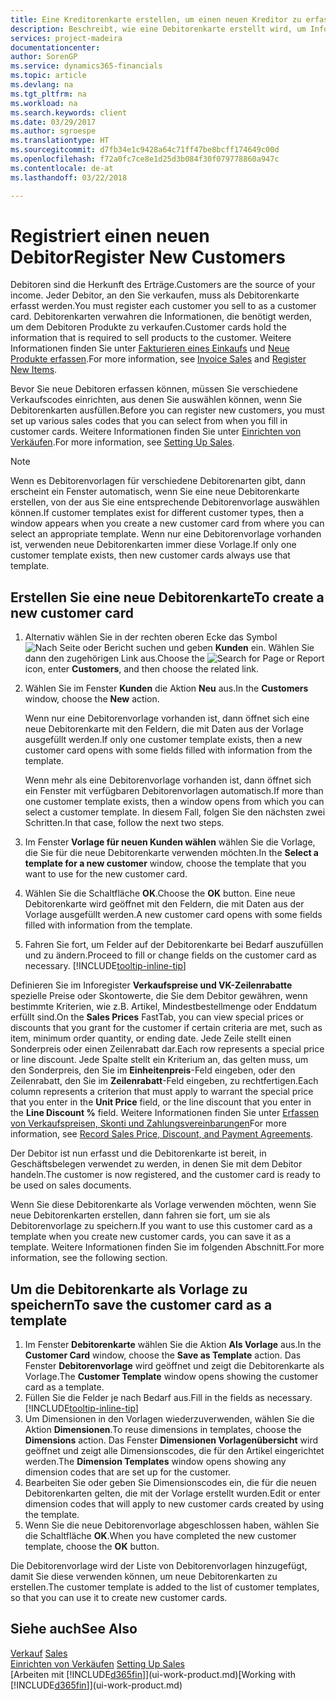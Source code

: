 ```yaml
---
title: Eine Kreditorenkarte erstellen, um einen neuen Kreditor zu erfassen | Microsoft Docs
description: Beschreibt, wie eine Debitorenkarte erstellt wird, um Informationen zu jedem neuen Debitor oder Clients zu erfassen, an die Sie verkaufen.
services: project-madeira
documentationcenter: 
author: SorenGP
ms.service: dynamics365-financials
ms.topic: article
ms.devlang: na
ms.tgt_pltfrm: na
ms.workload: na
ms.search.keywords: client
ms.date: 03/29/2017
ms.author: sgroespe
ms.translationtype: HT
ms.sourcegitcommit: d7fb34e1c9428a64c71ff47be8bcff174649c00d
ms.openlocfilehash: f72a0fc7ce8e1d25d3b084f30f079778860a947c
ms.contentlocale: de-at
ms.lasthandoff: 03/22/2018

---
```

# <a name="register-new-customers"></a><span data-ttu-id="50381-103">Registriert einen neuen Debitor</span><span class="sxs-lookup"><span data-stu-id="50381-103">Register New Customers</span></span>
<span data-ttu-id="50381-104">Debitoren sind die Herkunft des Erträge.</span><span class="sxs-lookup"><span data-stu-id="50381-104">Customers are the source of your income.</span></span> <span data-ttu-id="50381-105">Jeder Debitor, an den Sie verkaufen, muss als Debitorenkarte erfasst werden.</span><span class="sxs-lookup"><span data-stu-id="50381-105">You must register each customer you sell to as a customer card.</span></span> <span data-ttu-id="50381-106">Debitorenkarten verwahren die Informationen, die benötigt werden, um dem Debitoren Produkte zu verkaufen.</span><span class="sxs-lookup"><span data-stu-id="50381-106">Customer cards hold the information that is required to sell products to the customer.</span></span> <span data-ttu-id="50381-107">Weitere Informationen finden Sie unter [Fakturieren eines Einkaufs](sales-how-invoice-sales.md) und [Neue Produkte erfassen](inventory-how-register-new-items.md).</span><span class="sxs-lookup"><span data-stu-id="50381-107">For more information, see [Invoice Sales](sales-how-invoice-sales.md) and [Register New Items](inventory-how-register-new-items.md).</span></span>  

<span data-ttu-id="50381-108">Bevor Sie neue Debitoren erfassen können, müssen Sie verschiedene Verkaufscodes einrichten, aus denen Sie auswählen können, wenn Sie Debitorenkarten ausfüllen.</span><span class="sxs-lookup"><span data-stu-id="50381-108">Before you can register new customers, you must set up various sales codes that you can select from when you fill in customer cards.</span></span> <span data-ttu-id="50381-109">Weitere Informationen finden Sie unter [Einrichten von Verkäufen](sales-setup-sales.md).</span><span class="sxs-lookup"><span data-stu-id="50381-109">For more information, see [Setting Up Sales](sales-setup-sales.md).</span></span>

> [!NOTE]  
>   <span data-ttu-id="50381-110">Wenn es Debitorenvorlagen für verschiedene Debitorenarten gibt, dann erscheint ein Fenster automatisch, wenn Sie eine neue Debitorenkarte erstellen, von der aus Sie eine entsprechende Debitorenvorlage auswählen können.</span><span class="sxs-lookup"><span data-stu-id="50381-110">If customer templates exist for different customer types, then a window appears when you create a new customer card from where you can select an appropriate template.</span></span> <span data-ttu-id="50381-111">Wenn nur eine Debitorenvorlage vorhanden ist, verwenden neue Debitorenkarten immer diese Vorlage.</span><span class="sxs-lookup"><span data-stu-id="50381-111">If only one customer template exists, then new customer cards always use that template.</span></span>

## <a name="to-create-a-new-customer-card"></a><span data-ttu-id="50381-112">Erstellen Sie eine neue Debitorenkarte</span><span class="sxs-lookup"><span data-stu-id="50381-112">To create a new customer card</span></span>
1. <span data-ttu-id="50381-113">Alternativ wählen Sie in der rechten oberen Ecke das Symbol ![Nach Seite oder Bericht suchen](media/ui-search/search_small.png "Nach Seite oder Bericht suchen") und geben **Kunden** ein. Wählen Sie dann den zugehörigen Link aus.</span><span class="sxs-lookup"><span data-stu-id="50381-113">Choose the ![Search for Page or Report](media/ui-search/search_small.png "Search for Page or Report icon") icon, enter **Customers**, and then choose the related link.</span></span>  
2. <span data-ttu-id="50381-114">Wählen Sie im Fenster **Kunden** die Aktion **Neu** aus.</span><span class="sxs-lookup"><span data-stu-id="50381-114">In the **Customers** window, choose the **New** action.</span></span>

    <span data-ttu-id="50381-115">Wenn nur eine Debitorenvorlage vorhanden ist, dann öffnet sich eine neue Debitorenkarte mit den Feldern, die mit Daten aus der Vorlage ausgefüllt werden.</span><span class="sxs-lookup"><span data-stu-id="50381-115">If only one customer template exists, then a new customer card opens with some fields filled with information from the template.</span></span>

    <span data-ttu-id="50381-116">Wenn mehr als eine Debitorenvorlage vorhanden ist, dann öffnet sich ein Fenster mit verfügbaren Debitorenvorlagen automatisch.</span><span class="sxs-lookup"><span data-stu-id="50381-116">If more than one customer template exists, then a window opens from which you can select a customer template.</span></span> <span data-ttu-id="50381-117">In diesem Fall, folgen Sie den nächsten zwei Schritten.</span><span class="sxs-lookup"><span data-stu-id="50381-117">In that case, follow the next two steps.</span></span>
3. <span data-ttu-id="50381-118">Im Fenster **Vorlage für neuen Kunden wählen** wählen Sie die Vorlage, die Sie für die neue Debitorenkarte verwenden möchten.</span><span class="sxs-lookup"><span data-stu-id="50381-118">In the **Select a template for a new customer** window, choose the template that you want to use for the new customer card.</span></span>
4. <span data-ttu-id="50381-119">Wählen Sie die Schaltfläche **OK**.</span><span class="sxs-lookup"><span data-stu-id="50381-119">Choose the **OK** button.</span></span> <span data-ttu-id="50381-120">Eine neue Debitorenkarte wird geöffnet mit den Feldern, die mit Daten aus der Vorlage ausgefüllt werden.</span><span class="sxs-lookup"><span data-stu-id="50381-120">A new customer card opens with some fields filled with information from the template.</span></span>  
5. <span data-ttu-id="50381-121">Fahren Sie fort, um Felder auf der Debitorenkarte bei Bedarf auszufüllen und zu ändern.</span><span class="sxs-lookup"><span data-stu-id="50381-121">Proceed to fill or change fields on the customer card as necessary.</span></span> [!INCLUDE[tooltip-inline-tip](includes/tooltip-inline-tip_md.md)]

<span data-ttu-id="50381-122">Definieren Sie im Inforegister **Verkaufspreise und VK-Zeilenrabatte** spezielle Preise oder Skontowerte, die Sie dem Debitor gewähren, wenn bestimmte Kriterien, wie z.B. Artikel, Mindestbestellmenge oder Enddatum erfüllt sind.</span><span class="sxs-lookup"><span data-stu-id="50381-122">On the **Sales Prices** FastTab, you can view special prices or discounts that you grant for the customer if certain criteria are met, such as item, minimum order quantity, or ending date.</span></span> <span data-ttu-id="50381-123">Jede Zeile stellt einen Sonderpreis oder einen Zeilenrabatt dar.</span><span class="sxs-lookup"><span data-stu-id="50381-123">Each row represents a special price or line discount.</span></span> <span data-ttu-id="50381-124">Jede Spalte stellt ein Kriterium an, das gelten muss, um den Sonderpreis, den Sie im **Einheitenpreis**-Feld eingeben, oder den Zeilenrabatt, den Sie im **Zeilenrabatt**-Feld eingeben, zu rechtfertigen.</span><span class="sxs-lookup"><span data-stu-id="50381-124">Each column represents a criterion that must apply to warrant the special price that you enter in the **Unit Price** field, or the line discount that you enter in the **Line Discount %** field.</span></span> <span data-ttu-id="50381-125">Weitere Informationen finden Sie unter [Erfassen von Verkaufspreisen, Skonti und Zahlungsvereinbarungen](sales-how-record-sales-price-discount-payment-agreements.md)</span><span class="sxs-lookup"><span data-stu-id="50381-125">For more information, see [Record Sales Price, Discount, and Payment Agreements](sales-how-record-sales-price-discount-payment-agreements.md).</span></span>

<span data-ttu-id="50381-126">Der Debitor ist nun erfasst und die Debitorenkarte ist bereit, in Geschäftsbelegen verwendet zu werden, in denen Sie mit dem Debitor handeln.</span><span class="sxs-lookup"><span data-stu-id="50381-126">The customer is now registered, and the customer card is ready to be used on sales documents.</span></span>

<span data-ttu-id="50381-127">Wenn Sie diese Debitorenkarte als Vorlage verwenden möchten, wenn Sie neue Debitorenkarten erstellen, dann fahren sie fort, um sie als Debitorenvorlage zu speichern.</span><span class="sxs-lookup"><span data-stu-id="50381-127">If you want to use this customer card as a template when you create new customer cards, you can save it as a template.</span></span> <span data-ttu-id="50381-128">Weitere Informationen finden Sie im folgenden Abschnitt.</span><span class="sxs-lookup"><span data-stu-id="50381-128">For more information, see the following section.</span></span>

## <a name="to-save-the-customer-card-as-a-template"></a><span data-ttu-id="50381-129">Um die Debitorenkarte als Vorlage zu speichern</span><span class="sxs-lookup"><span data-stu-id="50381-129">To save the customer card as a template</span></span>
1. <span data-ttu-id="50381-130">Im Fenster **Debitorenkarte** wählen Sie die Aktion **Als Vorlage** aus.</span><span class="sxs-lookup"><span data-stu-id="50381-130">In the **Customer Card** window, choose the **Save as Template** action.</span></span> <span data-ttu-id="50381-131">Das Fenster **Debitorenvorlage** wird geöffnet und zeigt die Debitorenkarte als Vorlage.</span><span class="sxs-lookup"><span data-stu-id="50381-131">The **Customer Template** window opens showing the customer card as a template.</span></span>
2. <span data-ttu-id="50381-132">Füllen Sie die Felder je nach Bedarf aus.</span><span class="sxs-lookup"><span data-stu-id="50381-132">Fill in the fields as necessary.</span></span> [!INCLUDE[tooltip-inline-tip](includes/tooltip-inline-tip_md.md)]
3. <span data-ttu-id="50381-133">Um Dimensionen in den Vorlagen wiederzuverwenden, wählen Sie die Aktion **Dimensionen**.</span><span class="sxs-lookup"><span data-stu-id="50381-133">To reuse dimensions in templates, choose the **Dimensions** action.</span></span> <span data-ttu-id="50381-134">Das Fenster **Dimensionen Vorlagenübersicht** wird geöffnet und zeigt alle Dimensionscodes, die für den Artikel eingerichtet werden.</span><span class="sxs-lookup"><span data-stu-id="50381-134">The **Dimension Templates** window opens showing any dimension codes that are set up for the customer.</span></span>
4. <span data-ttu-id="50381-135">Bearbeiten Sie oder geben Sie Dimensionscodes ein, die für die neuen Debitorenkarten gelten, die mit der Vorlage erstellt wurden.</span><span class="sxs-lookup"><span data-stu-id="50381-135">Edit or enter dimension codes that will apply to new customer cards created by using the template.</span></span>  
5. <span data-ttu-id="50381-136">Wenn Sie die neue Debitorenvorlage abgeschlossen haben, wählen Sie die Schaltfläche **OK**.</span><span class="sxs-lookup"><span data-stu-id="50381-136">When you have completed the new customer template, choose the **OK** button.</span></span>

<span data-ttu-id="50381-137">Die Debitorenvorlage wird der Liste von Debitorenvorlagen hinzugefügt, damit Sie diese verwenden können, um neue Debitorenkarten zu erstellen.</span><span class="sxs-lookup"><span data-stu-id="50381-137">The customer template is added to the list of customer templates, so that you can use it to create new customer cards.</span></span>

## <a name="see-also"></a><span data-ttu-id="50381-138">Siehe auch</span><span class="sxs-lookup"><span data-stu-id="50381-138">See Also</span></span>
<span data-ttu-id="50381-139">[Verkauf](sales-manage-sales.md)  </span><span class="sxs-lookup"><span data-stu-id="50381-139">[Sales](sales-manage-sales.md)  </span></span>  
<span data-ttu-id="50381-140">[Einrichten von Verkäufen](sales-setup-sales.md)  </span><span class="sxs-lookup"><span data-stu-id="50381-140">[Setting Up Sales](sales-setup-sales.md)  </span></span>  
<span data-ttu-id="50381-141">[Arbeiten mit [!INCLUDE[d365fin](includes/d365fin_md.md)]](ui-work-product.md)</span><span class="sxs-lookup"><span data-stu-id="50381-141">[Working with [!INCLUDE[d365fin](includes/d365fin_md.md)]](ui-work-product.md)</span></span>

